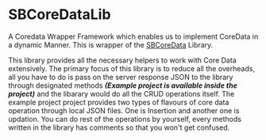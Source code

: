 # SBCoreDataLib
A Coredata Wrapper Framework which enables us to implement CoreData in a dynamic Manner.
This is wrapper of the [SBCoreData](https://github.com/sohamb1390/SBCoreData) Library.

This library provides all the necessary helpers to work with Core Data extensively. The primary focus of this library is to reduce all the overheads, all you have to do is pass on the server response JSON to the library through designated methods ***(Example project is available inside the project)*** and the libarary would do all the CRUD operations itself. The example project project provides two types of flavours of core data operation through local JSON files. One is Insertion and another one is updation. You can do rest of the operations by yourself, every methods written in the library has comments so that you won't get confused.
